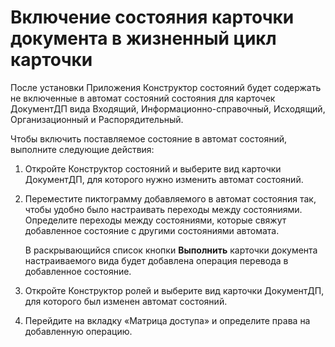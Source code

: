 # Включение состояния карточки документа в жизненный цикл карточки

После установки Приложения Конструктор состояний будет содержать не включенные в автомат состояний состояния для карточек ДокументДП вида Входящий, Информационно-справочный, Исходящий, Организационный и Распорядительный. 

Чтобы включить поставляемое состояние в автомат состояний, выполните следующие действия:

1. Откройте Конструктор состояний и выберите вид карточки ДокументДП, для которого нужно изменить автомат состояний.

2. Переместите пиктограмму добавляемого в автомат состояния так, чтобы удобно было настраивать переходы между состояниями. Определите переходы между состояниями, которые свяжут добавленное состояние с другими состояниями автомата. 

   В раскрывающийся список кнопки **Выполнить** карточки документа настраиваемого вида будет добавлена операция перевода в добавленное состояние.

3. Откройте Конструктор ролей и выберите вид карточки ДокументДП, для которого был изменен автомат состояний.

4. Перейдите на вкладку «Матрица доступа» и определите права на добавленную операцию.